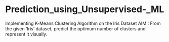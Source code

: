 # Prediction_using_Unsupervised-_ML
Implementing K-Means Clustering Algorithm on the Iris Dataset
AIM : From the given ‘Iris’ dataset, predict the optimum number of clusters and
represent it visually.
